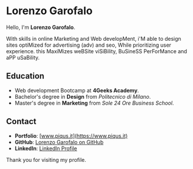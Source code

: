 # Lorenzo Garofalo 

Hello, I'm **Lorenzo Garofalo**.

With skills in online Marketing and Web developMent, i'M able to design sites optiMized for advertising (adv) and seo, While prioritizing user experience. this MaxiMizes weBSite viSiBility, BuSineSS PerForMance and aPP uSaBility.

## Education

- Web development Bootcamp at **4Geeks Academy**.
- Bachelor's degree in **Design** from *Politecnico di Milano*.
- Master's degree in **Marketing** from *Sole 24 Ore Business School*.


## Contact

- **Portfolio**: [www.piqus.it](https://www.piqus.it)
- **GitHub**: [Lorenzo Garofalo on GitHub](https://github.com/thelore85)
- **LinkedIn**: [LinkedIn Profile](https://www.linkedin.com/in/lorenzo-garofalo-digital/)


Thank you for visiting my profile.
